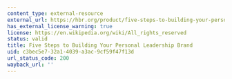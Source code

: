 ```yaml
---
content_type: external-resource
external_url: https://hbr.org/product/five-steps-to-building-your-personal-leadership-brand/U0712A-PDF-ENG
has_external_license_warning: true
license: https://en.wikipedia.org/wiki/All_rights_reserved
status: valid
title: Five Steps to Building Your Personal Leadership Brand
uid: c3bec5e7-32a1-4039-a3ac-9cf59f47f13d
url_status_code: 200
wayback_url: ''
---
```

